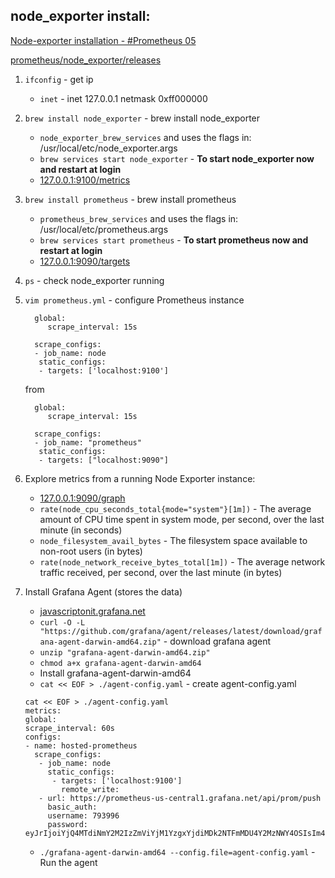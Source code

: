 ## node_exporter install:

[Node-exporter installation - #Prometheus 05](https://www.youtube.com/watch?v=b80tDM16Jjc&t=1s)

[prometheus/node_exporter/releases](https://github.com/prometheus/node_exporter/releases)


1. `ifconfig` - get ip
   * `inet` - inet 127.0.0.1 netmask 0xff000000

2. `brew install node_exporter` - brew install node_exporter
   * `node_exporter_brew_services` and uses the flags in: /usr/local/etc/node_exporter.args
   * `brew services start node_exporter` - **To start node_exporter now and restart at login**
   * [127.0.0.1:9100/metrics](http://127.0.0.1:9100/metrics)

3. `brew install prometheus` - brew install prometheus
   * `prometheus_brew_services` and uses the flags in: /usr/local/etc/prometheus.args
   * `brew services start prometheus` - **To start prometheus now and restart at login**
   * [127.0.0.1:9090/targets](http://127.0.0.1:9090/targets)

4. `ps` - check node_exporter running
5. `vim prometheus.yml` - configure Prometheus instance
   ```
     global:
        scrape_interval: 15s
        
     scrape_configs:
     - job_name: node
      static_configs:
      - targets: ['localhost:9100']
   ```
   from
   ```
     global:
        scrape_interval: 15s
        
     scrape_configs:
     - job_name: "prometheus"
      static_configs:
      - targets: ["localhost:9090"]
   ```
   
6. Explore metrics from a running Node Exporter instance:
   * [127.0.0.1:9090/graph](http://127.0.0.1:9090/graph)
   * `rate(node_cpu_seconds_total{mode="system"}[1m])` - The average amount of CPU time spent in system mode, per second, over the last minute (in seconds)
   * `node_filesystem_avail_bytes` - The filesystem space available to non-root users (in bytes)
   * `rate(node_network_receive_bytes_total[1m])` - The average network traffic received, per second, over the last minute (in bytes)

7. Install Grafana Agent (stores the data)
   * [javascriptonit.grafana.net](https://javascriptonit.grafana.net/a/grafana-easystart-app/hmInstancePromId)
   * `curl -O -L "https://github.com/grafana/agent/releases/latest/download/grafana-agent-darwin-amd64.zip"` - download grafana agent
   * `unzip "grafana-agent-darwin-amd64.zip"`
   * `chmod a+x grafana-agent-darwin-amd64`
   * Install grafana-agent-darwin-amd64
   * `cat << EOF > ./agent-config.yaml` - create agent-config.yaml
   
   ```
   cat << EOF > ./agent-config.yaml
   metrics:
   global:
   scrape_interval: 60s
   configs:
   - name: hosted-prometheus
     scrape_configs:
      - job_name: node
        static_configs:
         - targets: ['localhost:9100']
           remote_write:
      - url: https://prometheus-us-central1.grafana.net/api/prom/push
        basic_auth:
        username: 793996
        password: eyJrIjoiYjQ4MTdiNmY2M2IzZmViYjM1YzgxYjdiMDk2NTFmMDU4Y2MzNWY4OSIsIm4iOiJncmFmYW5hLWFwaS1rZXkiLCJpZCI6ODAzNDEyfQ==EOF
   ```
   
   * `./grafana-agent-darwin-amd64 --config.file=agent-config.yaml` - Run the agent